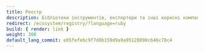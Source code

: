 ```yaml
---
title: Реєстр
description: Бібліотеки інструментів, експортери та інші корисні компоненти для OpenTelemetry Ruby
redirect: /ecosystem/registry/?language=ruby
build: { render: link }
weight: 300
default_lang_commit: e05fefe6c9f7d8b159d9a9a95128098c646c78c4
---
```

